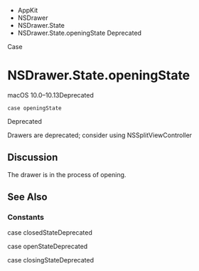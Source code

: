 

- AppKit
- NSDrawer
- NSDrawer.State
-  NSDrawer.State.openingState Deprecated

Case

# NSDrawer.State.openingState

macOS 10.0–10.13Deprecated

``` source
case openingState
```

Deprecated

Drawers are deprecated; consider using NSSplitViewController

## Discussion

The drawer is in the process of opening.

## See Also

### Constants

case closedStateDeprecated

case openStateDeprecated

case closingStateDeprecated

